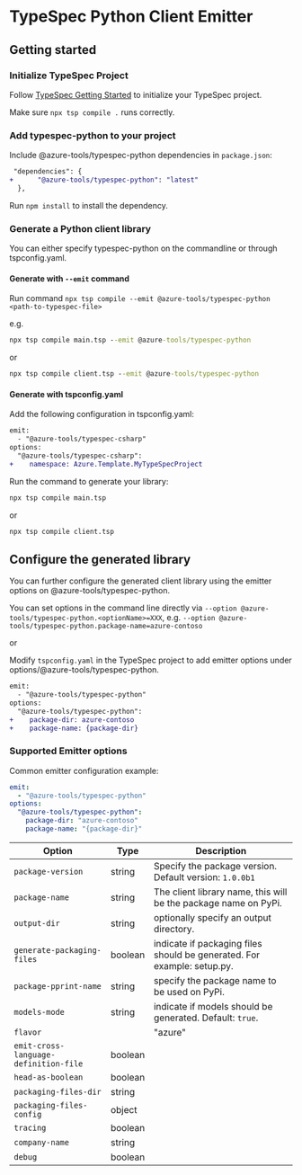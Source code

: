 # TypeSpec Python Client Emitter

## Getting started

### Initialize TypeSpec Project

Follow [TypeSpec Getting Started](https://typespec.io/docs) to initialize your TypeSpec project.

Make sure `npx tsp compile .` runs correctly.

### Add typespec-python to your project

Include @azure-tools/typespec-python dependencies in `package.json`:

```diff
 "dependencies": {
+      "@azure-tools/typespec-python": "latest"
  },
```

Run `npm install` to install the dependency.

### Generate a Python client library

You can either specify typespec-python on the commandline or through tspconfig.yaml.

#### Generate with `--emit` command

Run command `npx tsp compile --emit @azure-tools/typespec-python <path-to-typespec-file>`

e.g.

```cmd
npx tsp compile main.tsp --emit @azure-tools/typespec-python
```

or

```cmd
npx tsp compile client.tsp --emit @azure-tools/typespec-python
```

#### Generate with tspconfig.yaml

Add the following configuration in tspconfig.yaml:

```diff
emit:
  - "@azure-tools/typespec-csharp"
options:
  "@azure-tools/typespec-csharp":
+    namespace: Azure.Template.MyTypeSpecProject
```

Run the command to generate your library:

```cmd
npx tsp compile main.tsp
```

or

```cmd
npx tsp compile client.tsp
```

## Configure the generated library

You can further configure the generated client library using the emitter options on @azure-tools/typespec-python.

You can set options in the command line directly via `--option @azure-tools/typespec-python.<optionName>=XXX`, e.g. `--option @azure-tools/typespec-python.package-name=azure-contoso`

or

Modify `tspconfig.yaml` in the TypeSpec project to add emitter options under options/@azure-tools/typespec-python.

```diff
emit:
  - "@azure-tools/typespec-python"
options:
  "@azure-tools/typespec-python":
+    package-dir: azure-contoso
+    package-name: {package-dir}
```

### Supported Emitter options

Common emitter configuration example:
```yaml
emit:
  - "@azure-tools/typespec-python"
options:
  "@azure-tools/typespec-python":
    package-dir: "azure-contoso"
    package-name: "{package-dir}"
```

|Option|Type|Description|
|-|-|-|
|`package-version`|string|Specify the package version. Default version: `1.0.0b1`|
|`package-name`|string|The client library name, this will be the package name on PyPi.|
|`output-dir`|string|optionally specify an output directory.|
|`generate-packaging-files`|boolean|indicate if packaging files should be generated. For example: setup.py.|
|`package-pprint-name`|string|specify the package name to be used on PyPi.|
|`models-mode`|string|indicate if models should be generated. Default: `true`.|
|`flavor`||"azure"|
|`emit-cross-language-definition-file`|boolean|
|`head-as-boolean`|boolean|
|`packaging-files-dir`|string|
|`packaging-files-config`|object|
|`tracing`|boolean|
|`company-name`|string|
|`debug`|boolean|